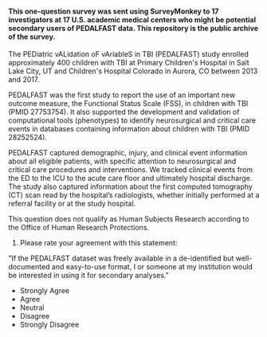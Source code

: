 #### This one-question survey was sent using SurveyMonkey to 17 investigators at 17 U.S. academic medical centers who might be potential secondary users of PEDALFAST data. This repository is the public archive of the survey.




The PEDiatric vALidation oF vAriableS in TBI (PEDALFAST) study enrolled approximately 400 children with TBI at Primary Children's Hospital in Salt Lake City, UT and Children's Hospital Colorado in Aurora, CO between 2013 and 2017.

PEDALFAST was the first study to report the use of an important new outcome measure, the Functional Status Scale (FSS), in children with TBI (PMID 27753754). It also supported the development and validation of computational tools (phenotypes) to identify neurosurgical and critical care events in databases containing information about children with TBI (PMID 28252524).

PEDALFAST captured demographic, injury, and clinical event information about all eligible patients, with specific attention to neurosurgical and critical care procedures and interventions. We tracked clinical events from the ED to the ICU to the acute care floor and ultimately hospital discharge. The study also captured information about the first computed tomography (CT) scan read by the hospital’s radiologists, whether initially performed at a referral facility or at the study hospital.

This question does not qualify as Human Subjects Research according to the Office of Human Research Protections.


1. Please rate your agreement with this statement:

"If the PEDALFAST dataset was freely available in a de-identified but well-documented and easy-to-use format, I or someone at my institution would be interested in using it for secondary analyses."

- Strongly Agree
- Agree
- Neutral
- Disagree
- Strongly Disagree
